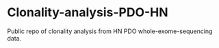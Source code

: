 # Clonality-analysis-PDO-HN
Public repo of clonality analysis from HN PDO whole-exome-sequencing data.
